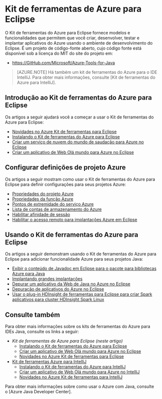 <properties
    pageTitle="Kit de ferramentas de Azure para Eclipse | Microsoft Azure"
    description="Saiba mais sobre o Kit de ferramentas do Azure para Eclipse."
    services=""
    documentationCenter="java"
    authors="rmcmurray"
    manager="wpickett"
    editor=""/>

<tags
    ms.service="multiple"
    ms.workload="na"
    ms.tgt_pltfrm="multiple"
    ms.devlang="Java"
    ms.topic="article"
    ms.date="09/20/2016" 
    ms.author="robmcm;asirveda"/>

<!-- Legacy MSDN URL = https://msdn.microsoft.com/library/azure/hh694271.aspx -->

# <a name="azure-toolkit-for-eclipse"></a>Kit de ferramentas de Azure para Eclipse

O Kit de ferramentas do Azure para Eclipse fornece modelos e funcionalidades que permitem que você criar, desenvolver, testar e implantar aplicativos do Azure usando o ambiente de desenvolvimento do Eclipse. É um projeto de código-fonte aberto, cujo código fonte está disponível sob a licença do MIT do site do projeto em:

* <https://GitHub.com/Microsoft/Azure-Tools-for-Java>

> [AZURE.NOTE] Há também um kit de ferramentas do Azure para o IDE IntelliJ. Para obter mais informações, consulte [Kit de ferramentas do Azure para IntelliJ].

## <a name="getting-started-with-the-azure-toolkit-for-eclipse"></a>Introdução ao Kit de ferramentas do Azure para Eclipse

Os artigos a seguir ajudará você a começar a usar o Kit de ferramentas do Azure para Eclipse:

* [Novidades no Azure Kit de ferramentas para Eclipse]
* [Instalando o Kit de ferramentas do Azure para Eclipse]
* [Criar um serviço de nuvem do mundo de saudação para Azure no Eclipse]
* [Criar um aplicativo de Web Olá mundo para Azure no Eclipse]

## <a name="configuring-azure-project-settings"></a>Configurar definições de projeto Azure

Os artigos a seguir mostram como usar o Kit de ferramentas do Azure para Eclipse para definir configurações para seus projetos Azure:

* [Propriedades do projeto Azure]
* [Propriedades da função Azure]
* [Pontos de extremidade do serviço Azure]
* [Lista de contas de armazenamento do Azure]
* [Habilitar afinidade de sessão]
* [Habilitar o acesso remoto para implantações Azure em Eclipse]

## <a name="using-the-azure-toolkit-for-eclipse"></a>Usando o Kit de ferramentas do Azure para Eclipse

Os artigos a seguir demonstram usando o Kit de ferramentas do Azure para Eclipse para adicionar funcionalidade Azure para seus projetos Java:

* [Exibir o conteúdo de Javadoc em Eclipse para o pacote para bibliotecas Azure para Java]
* [Implantando grandes implantações]
* [Depurar um aplicativo da Web de Java no Azure no Eclipse]
* [Depuração de aplicativos do Azure no Eclipse]
* [Usar o plug-in HDInsight de ferramentas para Eclipse para criar Spark aplicativos para cluster HDInsight Spark Linux][HDInsight Tools Plugin for Eclipse]

## <a name="see-also"></a>Consulte também

Para obter mais informações sobre os kits de ferramentas do Azure para IDEs Java, consulte os links a seguir:

- *Kit de ferramentas de Azure para Eclipse (neste artigo)*
  - [Instalando o Kit de ferramentas do Azure para Eclipse]
  - [Criar um aplicativo de Web Olá mundo para Azure no Eclipse]
  - [Novidades no Azure Kit de ferramentas para Eclipse]
- [Kit de ferramentas Azure para IntelliJ]
  - [Instalando o Kit de ferramentas do Azure para IntelliJ]
  - [Criar um aplicativo de Web Olá mundo para Azure no IntelliJ]
  - [Novidades no Azure Kit de ferramentas para IntelliJ]

Para obter mais informações sobre como usar o Azure com Java, consulte o [Azure Java Developer Center].

<!-- URL List -->

[Azure Toolkit for Eclipse]: ./azure-toolkit-for-eclipse.md
[Kit de ferramentas Azure para IntelliJ]: ./azure-toolkit-for-intellij.md
[Criar um aplicativo de Web Olá mundo para Azure no Eclipse]: ./app-service-web/app-service-web-eclipse-create-hello-world-web-app.md
[Criar um aplicativo de Web Olá mundo para Azure no IntelliJ]: ./app-service-web/app-service-web-intellij-create-hello-world-web-app.md
[Instalando o Kit de ferramentas do Azure para Eclipse]: ./azure-toolkit-for-eclipse-installation.md
[Instalando o Kit de ferramentas do Azure para IntelliJ]: ./azure-toolkit-for-intellij-installation.md
[Novidades no Azure Kit de ferramentas para Eclipse]: ./azure-toolkit-for-eclipse-whats-new.md
[Novidades no Azure Kit de ferramentas para IntelliJ]: ./azure-toolkit-for-intellij-whats-new.md

[Central de desenvolvedores do Azure Java]: https://azure.microsoft.com/develop/java/

[Propriedades do projeto Azure]: ./azure-toolkit-for-eclipse-azure-project-properties.md
[Propriedades da função Azure]: ./azure-toolkit-for-eclipse-azure-role-properties.md
[Pontos de extremidade do serviço Azure]: ./azure-toolkit-for-eclipse-azure-service-endpoints.md
[Lista de contas de armazenamento do Azure]: ./azure-toolkit-for-eclipse-azure-storage-account-list.md
[Criar um serviço de nuvem do mundo de saudação para Azure no Eclipse]: ./azure-toolkit-for-eclipse-creating-a-hello-world-application.md
[Depuração de aplicativos do Azure no Eclipse]: ./azure-toolkit-for-eclipse-debugging-azure-applications.md
[Depurar um aplicativo da Web de Java no Azure no Eclipse]: ./app-service-web/app-service-web-debug-java-web-app-in-eclipse.md
[Implantando grandes implantações]: ./azure-toolkit-for-eclipse-deploying-large-deployments.md
[Exibir o conteúdo de Javadoc em Eclipse para o pacote para bibliotecas Azure para Java]: ./azure-toolkit-for-eclipse-displaying-javadoc-content-for-azure-libraries.md
[Habilitar o acesso remoto para implantações Azure em Eclipse]: ./azure-toolkit-for-eclipse-enabling-remote-access-for-azure-deployments.md
[Habilitar afinidade de sessão]: ./azure-toolkit-for-eclipse-enable-session-affinity.md
[HDInsight Tools Plugin for Eclipse]: ./hdinsight/hdinsight-apache-spark-eclipse-tool-plugin.md
[How to Authenticate Web Users with Azure Access Control Service Using Eclipse]: ./active-directory/active-directory-java-authenticate-users-access-control-eclipse.md

<!-- [How to Maintain Session Data with Session Affinity]: http://go.microsoft.com/fwlink/?LinkID=699539 -->
<!-- [How to Use Co-located Caching]: http://go.microsoft.com/fwlink/?LinkID=699542 -->
<!-- [How to Use Dedicated Caching]: http://go.microsoft.com/fwlink/?LinkID=699543 -->
<!-- [How to Use JMS with AMQP 1.0 in Azure with Eclipse]: http://go.microsoft.com/fwlink/?LinkID=699544 -->
<!-- [How to Use SSL Offloading]: http://go.microsoft.com/fwlink/?LinkID=699545 -->
<!-- [SSL Offloading]: http://go.microsoft.com/fwlink/?LinkID=699549 -->
<!-- [Using the Azure Service Runtime Library in JSP]: http://go.microsoft.com/fwlink/?LinkID=699551 -->

